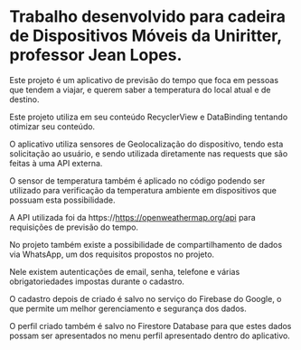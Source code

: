 # Trabalho desenvolvido para cadeira de Dispositivos Móveis da Uniritter, professor Jean Lopes.

Este projeto é um aplicativo de previsão do tempo que foca em pessoas que tendem a viajar, e querem saber a temperatura do local atual e de destino.

Este projeto utiliza em seu conteúdo RecyclerView e DataBinding tentando otimizar seu conteúdo.

O aplicativo utiliza sensores de Geolocalização do dispositivo, tendo esta solicitação ao usuário, e sendo utilizada diretamente nas requests que são feitas à uma API externa.

O sensor de temperatura também é aplicado no código podendo ser utilizado para verificação da temperatura ambiente em dispositivos que possuam esta possibilidade.

A API utilizada foi da https://https://openweathermap.org/api para requisições de previsão do tempo.

No projeto também existe a possibilidade de compartilhamento de dados via WhatsApp, um dos requisitos propostos no projeto.

Nele existem autenticações de email, senha, telefone e várias obrigatoriedades impostas durante o cadastro.

O cadastro depois de criado é salvo no serviço do Firebase do Google, o que permite um melhor gerenciamento e segurança dos dados.

O perfil criado também é salvo no Firestore Database para que estes dados possam ser apresentados no menu perfil apresentado dentro do aplicativo.



